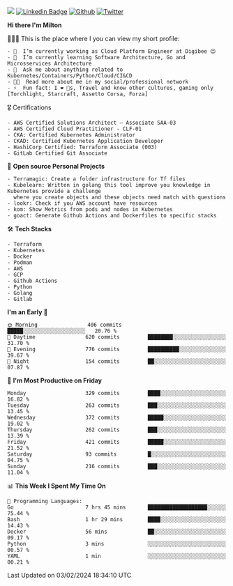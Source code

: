 ![](https://komarev.com/ghpvc/?username=miltlima&color=blueviolet) [![Linkedin Badge](https://img.shields.io/badge/-LinkedIn-blue?style=flat-square&logo=Linkedin&logoColor=white&link=https://www.linkedin.com/in/miltonlimaj/)](https://www.linkedin.com/in/miltonlimaj/) [![Github](https://img.shields.io/github/followers/miltlima?style=social)](https://github.com/miltlima?tab=followers) [![Twitter](https://img.shields.io/twitter/follow/milt_lima?style=social)](https://twitter.com/milt_lima)
 


     
**Hi there I'm Milton**

👨🏽‍💻 This is the place where I you can view my short profile:
```text
- 🔭  I’m currently working as Cloud Platform Engineer at Digibee 😉
- 🌱  I’m currently learning Software Architecture, Go and Microsservices Architecture
- 💬  Ask me about anything related to Kubernetes/Containers/Python/Cloud/CI&CD
- 👨‍💻  Read more about me in my social/professional network
- ⚡  Fun fact: I ❤️ 🐶s, Travel and know other cultures, gaming only [Torchlight, Starcraft, Assetto Corsa, Forza]
```
🎖 Certifications
```text
- AWS Certified Solutions Architect – Associate SAA-03
- AWS Certified Cloud Practitioner - CLF-01
- CKA: Certified Kubernetes Administrator
- CKAD: Certified Kubernetes Application Developer
- HashiCorp Certified: Terraform Associate (003)
- GitLab Certified Git Associate
```
📐 **Open source Personal Projects**

```text
- Terramagic: Create a folder infrastructure for Tf files
- Kubelearn: Written in golang this tool improve you knowledge in Kubernetes provide a challenge
  where you create objects and these objects need match with questions
- lookr: Check if you AWS account have resources
- kom: Show Metrics from pods and nodes in Kubernetes
- goact: Generate Github Actions and Dockerfiles to specific stacks
```
🛠 **Tech Stacks**

```text
- Terraform
- Kubernetes
- Docker
- Podman
- AWS
- GCP
- Github Actions
- Python
- Golang
- Gitlab
```         

<!--START_SECTION:waka-->
**I'm an Early 🐤** 

```text
🌞 Morning                406 commits         █████░░░░░░░░░░░░░░░░░░░░   20.76 % 
🌆 Daytime                620 commits         ████████░░░░░░░░░░░░░░░░░   31.70 % 
🌃 Evening                776 commits         ██████████░░░░░░░░░░░░░░░   39.67 % 
🌙 Night                  154 commits         ██░░░░░░░░░░░░░░░░░░░░░░░   07.87 % 
```
📅 **I'm Most Productive on Friday** 

```text
Monday                   329 commits         ████░░░░░░░░░░░░░░░░░░░░░   16.82 % 
Tuesday                  263 commits         ███░░░░░░░░░░░░░░░░░░░░░░   13.45 % 
Wednesday                372 commits         █████░░░░░░░░░░░░░░░░░░░░   19.02 % 
Thursday                 262 commits         ███░░░░░░░░░░░░░░░░░░░░░░   13.39 % 
Friday                   421 commits         █████░░░░░░░░░░░░░░░░░░░░   21.52 % 
Saturday                 93 commits          █░░░░░░░░░░░░░░░░░░░░░░░░   04.75 % 
Sunday                   216 commits         ███░░░░░░░░░░░░░░░░░░░░░░   11.04 % 
```


📊 **This Week I Spent My Time On** 

```text
💬 Programming Languages: 
Go                       7 hrs 45 mins       ███████████████████░░░░░░   75.44 % 
Bash                     1 hr 29 mins        ████░░░░░░░░░░░░░░░░░░░░░   14.43 % 
Docker                   56 mins             ██░░░░░░░░░░░░░░░░░░░░░░░   09.17 % 
Python                   3 mins              ░░░░░░░░░░░░░░░░░░░░░░░░░   00.57 % 
YAML                     1 min               ░░░░░░░░░░░░░░░░░░░░░░░░░   00.21 % 
```


 Last Updated on 03/02/2024 18:34:10 UTC
<!--END_SECTION:waka-->
